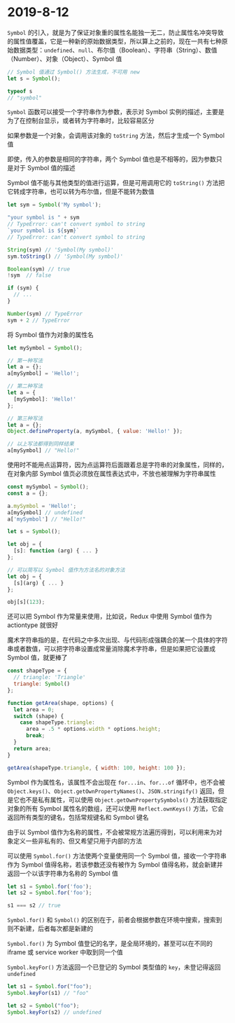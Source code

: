 # 2019-8-12

`Symbol` 的引入，就是为了保证对象重的属性名能独一无二，防止属性名冲突导致的属性值覆盖，它是一种新的原始数据类型，所以算上之前的，现在一共有七种原始数据类型：`undefined`、`null`、布尔值（Boolean）、字符串（String）、数值（Number）、对象（Object）、Symbol 值

```JavaScript
// Symbol 值通过 Symbol() 方法生成，不可用 new
let s = Symbol();

typeof s
// "symbol"
```

`Symbol` 函数可以接受一个字符串作为参数，表示对 Symbol 实例的描述，主要是为了在控制台显示，或者转为字符串时，比较容易区分

如果参数是一个对象，会调用该对象的 `toString` 方法，然后才生成一个 Symbol 值

即使，传入的参数是相同的字符串，两个 Symbol 值也是不相等的，因为参数只是对于 Symbol 值的描述

Symbol 值不能与其他类型的值进行运算，但是可用调用它的 `toString()` 方法把它转成字符串，也可以转为布尔值，但是不能转为数值

```JavaScript
let sym = Symbol('My symbol');

"your symbol is " + sym
// TypeError: can't convert symbol to string
`your symbol is ${sym}`
// TypeError: can't convert symbol to string

String(sym) // 'Symbol(My symbol)'
sym.toString() // 'Symbol(My symbol)'

Boolean(sym) // true
!sym  // false

if (sym) {
  // ...
}

Number(sym) // TypeError
sym + 2 // TypeError
```

将 Symbol 值作为对象的属性名

```JavaScript
let mySymbol = Symbol();

// 第一种写法
let a = {};
a[mySymbol] = 'Hello!';

// 第二种写法
let a = {
  [mySymbol]: 'Hello!'
};

// 第三种写法
let a = {};
Object.defineProperty(a, mySymbol, { value: 'Hello!' });

// 以上写法都得到同样结果
a[mySymbol] // "Hello!"
```

使用时不能用点运算符，因为点运算符后面跟着总是字符串的对象属性，同样的，在对象内部 Symbol 值页必须放在属性表达式中，不放也被理解为字符串属性

```JavaScript
const mySymbol = Symbol();
const a = {};

a.mySymbol = 'Hello!';
a[mySymbol] // undefined
a['mySymbol'] // "Hello!"

let s = Symbol();

let obj = {
  [s]: function (arg) { ... }
};

// 可以简写以 Symbol 值作为方法名的对象方法
let obj = {
  [s](arg) { ... }
};

obj[s](123);
```

还可以把 Symbol 作为常量来使用，比如说，Redux 中使用 Symbol 值作为 actiontype 就很好

魔术字符串指的是，在代码之中多次出现、与代码形成强耦合的某一个具体的字符串或者数值，可以把字符串设置成常量消除魔术字符串，但是如果把它设置成 Symbol 值，就更棒了

```JavaScript
const shapeType = {
  // triangle: 'Triangle'
  triangle: Symbol()
};

function getArea(shape, options) {
  let area = 0;
  switch (shape) {
    case shapeType.triangle:
      area = .5 * options.width * options.height;
      break;
  }
  return area;
}

getArea(shapeType.triangle, { width: 100, height: 100 });
```

Symbol 作为属性名，该属性不会出现在 `for...in`、`for...of` 循环中，也不会被 `Object.keys()`、`Object.getOwnPropertyNames()`、`JSON.stringify()` 返回，但是它也不是私有属性，可以使用 `Object.getOwnPropertySymbols()` 方法获取指定对象的所有 Symbol 属性名的数组，还可以使用 `Reflect.ownKeys()` 方法，它会返回所有类型的键名，包括常规键名和 Symbol 键名

由于以 Symbol 值作为名称的属性，不会被常规方法遍历得到，可以利用来为对象定义一些非私有的、但又希望只用于内部的方法

可以使用 `Symbol.for()` 方法使两个变量使用同一个 Symbol 值，接收一个字符串作为 Symbol 值得名称，若该参数还没有被作为 Symbol 值得名称，就会新建并返回一个以该字符串为名称的 Symbol 值

```JavaScript
let s1 = Symbol.for('foo');
let s2 = Symbol.for('foo');

s1 === s2 // true
```

`Symbol.for()` 和 `Symbol()` 的区别在于，前者会根据参数在环境中搜索，搜索到则不新建，后者每次都是新建的

`Symbol.for()` 为 Symbol 值登记的名字，是全局环境的，甚至可以在不同的 iframe 或 service worker 中取到同一个值

`Symbol.keyFor()` 方法返回一个已登记的 Symbol 类型值的 `key`，未登记得返回 `undefined`

```JavaScript
let s1 = Symbol.for("foo");
Symbol.keyFor(s1) // "foo"

let s2 = Symbol("foo");
Symbol.keyFor(s2) // undefined
```
